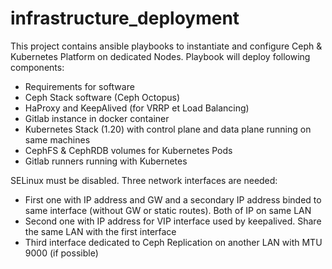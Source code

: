 # infrastructure_deployment

This project contains ansible playbooks to instantiate and configure Ceph & Kubernetes Platform on dedicated Nodes.
Playbook will deploy following components:

- Requirements for software
- Ceph Stack software (Ceph Octopus)
- HaProxy and KeepAlived (for VRRP et Load Balancing)
- Gitlab instance in docker container
- Kubernetes Stack (1.20) with control plane and data plane running on same machines
- CephFS & CephRDB volumes for Kubernetes Pods
- Gitlab runners running with Kubernetes


SELinux must be disabled. Three network interfaces are needed:

 - First one with IP address and GW and a secondary IP address binded to same interface (without GW or static routes). Both of IP on same LAN
 - Second one with IP address for VIP interface used by keepalived. Share the same LAN with the first interface
 - Third interface dedicated to Ceph Replication on another LAN with MTU 9000 (if possible)

